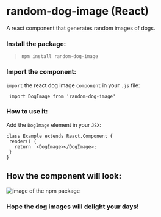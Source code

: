 # random-dog-image (React)
A react component that generates random images of dogs.
### Install the package:
> `npm install random-dog-image`

### Import the component:
`import` the react dog image `component` in your `.js` file:

```
 import DogImage from 'random-dog-image'
 ```
### How to use it:
Add the `DogImage` element in your `JSX`:
 ```
 class Example extends React.Component {
  render() {
    return  <DogImage></DogImage>;
  }
}
 
 ```
 ## How the component will look:

![image of the npm package](https://raw.githubusercontent.com/filiphuhta/random-dog-image/master/images/Sk%C3%A4rmavbild%202021-12-22%20kl.%2023.55.30.png)


###  Hope the dog images will delight your days!
